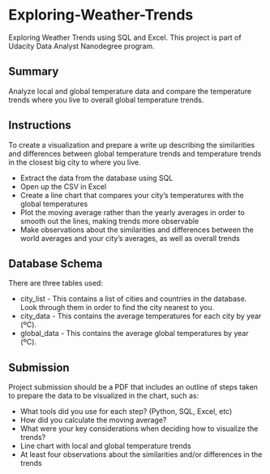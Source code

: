 # Exploring-Weather-Trends

Exploring Weather Trends using SQL and Excel. This project is part of Udacity Data Analyst Nanodegree program.

## Summary
Analyze local and global temperature data and compare the temperature trends where you live to overall global temperature trends.

## Instructions
To create a visualization and prepare a write up describing the similarities and differences between global temperature trends and temperature trends in the closest big city to where you live.

- Extract the data from the database using SQL
- Open up the CSV in Excel
- Create a line chart that compares your city’s temperatures with the global temperatures
- Plot the moving average rather than the yearly averages in order to smooth out the lines, making trends more observable
- Make observations about the similarities and differences between the world averages and your city’s averages, as well as overall trends

## Database Schema
There are three tables used:

- city_list - This contains a list of cities and countries in the database. Look through them in order to find the city nearest to you.
- city_data - This contains the average temperatures for each city by year (ºC).
- global_data - This contains the average global temperatures by year (ºC).

## Submission
Project submission should be a PDF that includes an outline of steps taken to prepare the data to be visualized in the chart, such as:

- What tools did you use for each step? (Python, SQL, Excel, etc)
- How did you calculate the moving average?
- What were your key considerations when deciding how to visualize the trends?
- Line chart with local and global temperature trends
- At least four observations about the similarities and/or differences in the trends
